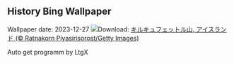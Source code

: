 ## History Bing Wallpaper
Wallpaper date: 2023-12-27
![](https://www.bing.com/th?id=OHR.KirkjufellAurora_JA-JP1371346229_UHD.jpg&w=1000)Download: [キルキュフェットル山, アイスランド (© Ratnakorn Piyasirisorost/Getty Images)](https://www.bing.com/th?id=OHR.KirkjufellAurora_JA-JP1371346229_UHD.jpg)

Auto get programm by LtgX
